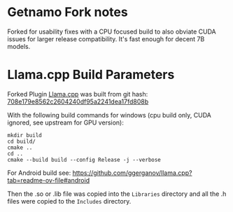 # Getnamo Fork notes

Forked for usability fixes with a CPU focused build to also obviate CUDA issues for larger release compatibility. It's fast enough for decent 7B models.

# Llama.cpp Build Parameters

Forked Plugin [Llama.cpp](https://github.com/ggerganov/llama.cpp) was built from git hash: [708e179e8562c2604240df95a2241dea17fd808b](https://github.com/ggerganov/llama.cpp/tree/708e179e8562c2604240df95a2241dea17fd808b)

With the following build commands for windows (cpu build only, CUDA ignored, see upstream for GPU version):

```
mkdir build
cd build/
cmake ..
cd ..
cmake --build build --config Release -j --verbose
```

For Android build see: https://github.com/ggerganov/llama.cpp?tab=readme-ov-file#android

Then the .so or .lib file was copied into the `Libraries` directory and all the .h files were copied to the `Includes` directory.